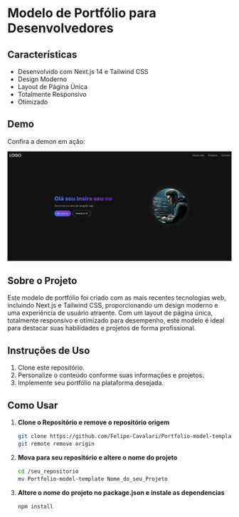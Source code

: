 # Modelo de Portfólio para Desenvolvedores

## Características

- Desenvolvido com Next.js 14 e Tailwind CSS
- Design Moderno
- Layout de Página Única
- Totalmente Responsivo
- Otimizado

## Demo

Confira a demon em ação:

<a href="https://portfolio-model-template.vercel.app" target="_blank">
  <img src="public/Portfolio_home.png" alt="Home do portfolio">
</a>

## Sobre o Projeto

Este modelo de portfólio foi criado com as mais recentes tecnologias web, incluindo Next.js e Tailwind CSS, proporcionando um design moderno e uma experiência de usuário atraente. Com um layout de página única, totalmente responsivo e otimizado para desempenho, este modelo é ideal para destacar suas habilidades e projetos de forma profissional.

## Instruções de Uso

1. Clone este repositório.
2. Personalize o conteúdo conforme suas informações e projetos.
3. Implemente seu portfólio na plataforma desejada.

## Como Usar

1. **Clone o Repositório e remove o repositório origem**
   ```bash
   git clone https://github.com/Felipe-Cavalari/Portfolio-model-template
   git remote remove origin
2. **Mova para seu repositório e altere o nome do projeto**
    ```bash
    cd /seu_repositorio
    mv Portfolio-model-template Nome_do_seu_Projeto
3. **Altere o nome do projeto no package.json e instale as dependencias**
    ```bash
    npm install
